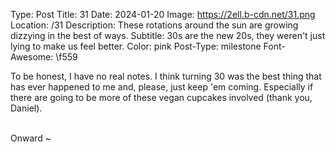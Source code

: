 Type: Post
Title: 31
Date: 2024-01-20
Image: https://2ell.b-cdn.net/31.png
Location: /31
Description: These rotations around the sun are growing dizzying in the best of ways.
Subtitle: 30s are the new 20s, they weren't just lying to make us feel better.
Color: pink
Post-Type: milestone
Font-Awesome: \f559

To be honest, I have no real notes. I think turning 30 was the best thing that has ever happened to me and, please, just keep 'em coming. Especially if there are going to be more of these vegan cupcakes involved (thank you, Daniel).

<br>
Onward ~